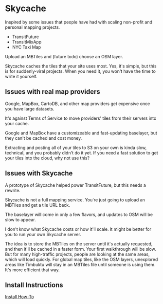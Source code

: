 # Skycache

Inspired by some issues that people have had with scaling non-profit and personal mapping projects.

* TransitFuture
* TransitMixApp
* NYC Taxi Map

Upload an MBTiles and (future todo) choose an OSM layer.

Skycache caches the tiles that your site uses most. Yes, it's simple, but this is for suddenly-viral
projects. When you need it, you won't have the time to write it yourself.

## Issues with real map providers

Google, MapBox, CartoDB, and other map providers get expensive once you have large datasets.

It's against Terms of Service to move providers' tiles from their servers into your cache.

Google and MapBox have a customizeable and fast-updating baselayer, but they can't be cached and cost money.

Extracting and posting all of your tiles to S3 on your own is kinda slow, technical, and you probably didn't
do it yet. If you need a fast solution to get your tiles into the cloud, why not use this?

## Issues with Skycache

A prototype of Skycache helped power TransitFuture, but this needs a rewrite.

Skycache is not a full mapping service. You're just going to upload an MBTiles and get a tile URL back.

The baselayer will come in only a few flavors, and updates to OSM will be slow to appear.

I don't know what Skycache costs or how it'll scale. It might be better for you to run your own Skycache server.

The idea is to store the MBTiles on the server until it's actually requested, and then it'll be cached in a faster form. Your
first walkthrough will be slow. But for many high-traffic projects, people are looking at the same areas, which
will load quickly. For global map tiles, like the OSM layers, unexplored areas like Timbuktu will stay in an
MBTiles file until someone is using them. It's more efficient that way.

## Install Instructions

<a href="https://github.com/mapmeld/skycache/blob/master/INSTALL.md">Install How-To</a>

